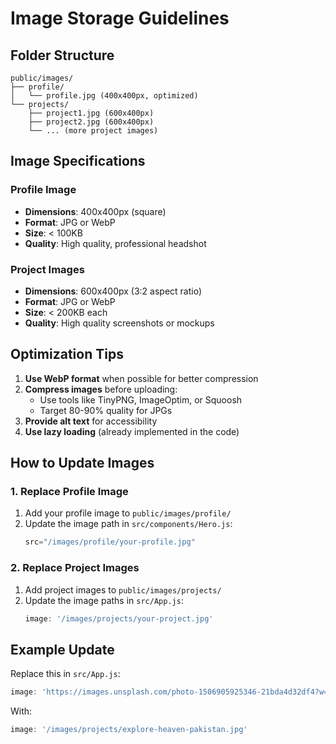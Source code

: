 # Image Storage Guidelines

## Folder Structure
```
public/images/
├── profile/
│   └── profile.jpg (400x400px, optimized)
└── projects/
    ├── project1.jpg (600x400px)
    ├── project2.jpg (600x400px)
    └── ... (more project images)
```

## Image Specifications

### Profile Image
- **Dimensions**: 400x400px (square)
- **Format**: JPG or WebP
- **Size**: < 100KB
- **Quality**: High quality, professional headshot

### Project Images
- **Dimensions**: 600x400px (3:2 aspect ratio)
- **Format**: JPG or WebP
- **Size**: < 200KB each
- **Quality**: High quality screenshots or mockups

## Optimization Tips

1. **Use WebP format** when possible for better compression
2. **Compress images** before uploading:
   - Use tools like TinyPNG, ImageOptim, or Squoosh
   - Target 80-90% quality for JPGs
3. **Provide alt text** for accessibility
4. **Use lazy loading** (already implemented in the code)

## How to Update Images

### 1. Replace Profile Image
1. Add your profile image to `public/images/profile/`
2. Update the image path in `src/components/Hero.js`:
   ```javascript
   src="/images/profile/your-profile.jpg"
   ```

### 2. Replace Project Images
1. Add project images to `public/images/projects/`
2. Update the image paths in `src/App.js`:
   ```javascript
   image: '/images/projects/your-project.jpg'
   ```

## Example Update

Replace this in `src/App.js`:
```javascript
image: 'https://images.unsplash.com/photo-1506905925346-21bda4d32df4?w=600&h=400&fit=crop&crop=center'
```

With:
```javascript
image: '/images/projects/explore-heaven-pakistan.jpg'
``` 